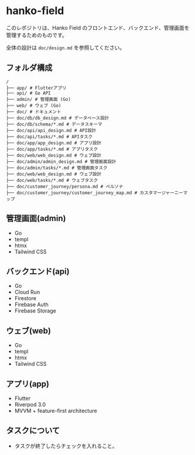# hanko-field
このレポジトリは、Hanko Field のフロントエンド、バックエンド、管理画面を管理するためのものです。

全体の設計は `doc/design.md` を参照してください。

## フォルダ構成

```
/
├── app/ # Flutterアプリ
├── api/ # Go API
├── admin/ # 管理画面 (Go)
├── web/ # ウェブ (Go)
├── doc/ # ドキュメント
├── doc/db/db_design.md # データベース設計
├── doc/db/schema/*.md # データスキーマ
├── doc/api/api_design.md # API設計
├── doc/api/tasks/*.md # APIタスク
├── doc/app/app_design.md # アプリ設計
├── doc/app/tasks/*.md # アプリタスク
├── doc/web/web_design.md # ウェブ設計
├── doc/admin/admin_design.md # 管理画面設計
├── doc/admin/tasks/*.md # 管理画面タスク
├── doc/web/web_design.md # ウェブ設計
├── doc/web/tasks/*.md # ウェブタスク
├── doc/customer_journey/persona.md # ペルソナ
├── doc/customer_journey/customer_journey_map.md # カスタマージャーニーマップ
```

## 管理画面(admin)
- Go
- templ
- htmx
- Tailwind CSS

## バックエンド(api)
- Go
- Cloud Run
- Firestore
- Firebase Auth
- Firebase Storage

## ウェブ(web)
- Go
- templ
- htmx
- Tailwind CSS

## アプリ(app)
- Flutter
- Riverpod 3.0
- MVVM + feature-first architecture

## タスクについて
- タスクが終了したらチェックを入れること。
